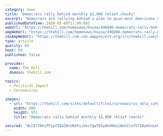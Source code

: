 ```yaml
---
category: news
title: "Democrats rally behind monthly $2,000 relief checks"
excerpt: "Democrats are rallying behind a plan to give most Americans monthly $2,000 relief checks during the coronavirus crisis, an issue that’s popular with the liberal base and American voters amid widespread economic damage from the deadly pandemic."
publishedDateTime: 2020-05-09T11:00:00Z
webUrl: "https://thehill.com/homenews/house/496896-democrats-rally-behind-monthly-2000-relief-checks"
ampWebUrl: "https://thehill.com/homenews/house/496896-democrats-rally-behind-monthly-2000-relief-checks?amp"
cdnAmpWebUrl: "https://thehill-com.cdn.ampproject.org/c/s/thehill.com/homenews/house/496896-democrats-rally-behind-monthly-2000-relief-checks?amp"
type: article
quality: 60
heat: 60
published: false

provider:
  name: The Hill
  domain: thehill.com

topics:
  - Political Impact
  - Coronavirus

images:
  - url: "https://thehill.com/sites/default/files/coronavirus_okla_cafe_050520getty_lead.jpg"
    width: 980
    height: 551
    title: "Democrats rally behind monthly $2,000 relief checks"

secured: "9LCElTkKiPFjpfZ0aZBrURXFvjkkrfgwT83y8mVNSolNnXItoTGTIWy6SuLeGtKwk1Uy1+S3f5psy7UGyCZvX2hOlf9QQ1IYW2lz1n+i0N5VRIkfwbMtFIFFYouSQ8fnQqdAtuX77qOoOVV8q6JrMWFkZKeoPj2/bDJykdwv5KMX1oRFG2/5OE1CzxdrtdZ02XwMQZa8HJJslL7eTyEC091K4vgJf/OZAtNZBHmyYNntC6kdTX5+rQ098xsOubW7e5EmpqIk1upTSOCyyUiuGwQvHbQElLnr1NuPsZDZfK89vRo8PLatXXITuAfIK9NN;3fP+vGiuy1nKGpYv0470WQ=="
---
```


